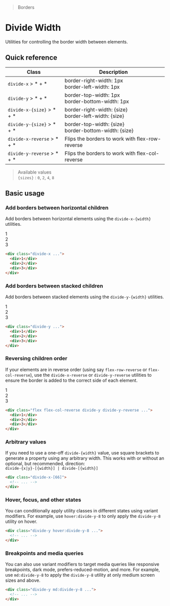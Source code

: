 > Borders

# Divide Width
Utilities for controlling the border width between elements.

## Quick reference

| Class                             | Description                                                 |
|-----------------------------------|-------------------------------------------------------------|
| `divide-x` > * + *                | border-right-width: 1px <br /> border-left-width: 1px       |
| `divide-y` > * + *                | border-top-width: 1px <br /> border-bottom-width: 1px       |
| `divide-x-{size}` > * + *         | border-right-width: {size} <br /> border-left-width: {size} |
| `divide-y-{size}` > * + *         | border-top-width: {size} <br /> border-bottom-width: {size} |
| `divide-x-reverse` > * + *        | Flips the borders to work with flex-row-reverse             |
| `divide-y-reverse` > * + *        | Flips the borders to work with flex-col-reverse             |

> Available values<br />
`{sizes}` : `0`, `2`, `4`, `8`

## Basic usage

### Add borders between horizontal children
Add borders between horizontal elements using the `divide-x-{width}` utilities.

<container>
  <div class="grid gap-16 justify-items-center">
    <div class="flex justify-items-stretch pd-bg-pink-500 rounded-8 divide-x w-full">
      <div class="p-24 flex-1 text-center">1</div>
      <div class="p-24 flex-1 text-center">2</div>
      <div class="p-24 flex-1 text-center">3</div>
    </div>
  </div>
</container>

```html
<div class="divide-x ...">
  <div>1</div>
  <div>2</div>
  <div>3</div>
</div>
```

### Add borders between stacked children
Add borders between stacked elements using the `divide-y-{width}` utilities.

<container>
  <div class="grid gap-16 justify-items-center">
    <div class="pd-bg-pink-500 rounded-8 divide-y w-full max-w-[300]">
      <div class="p-24 text-center">1</div>
      <div class="p-24 text-center">2</div>
      <div class="p-24 text-center">3</div>
    </div>
  </div>
</container>

```html
<div class="divide-y ...">
  <div>1</div>
  <div>2</div>
  <div>3</div>
</div>
```

### Reversing children order
If your elements are in reverse order (using say `flex-row-reverse` or `flex-col-reverse`), use the `divide-x-reverse` or `divide-y-reverse` utilities to ensure the border is added to the correct side of each element.

<container>
  <div class="grid gap-16 justify-items-center">
    <div class="flex flex-col-reverse pd-bg-pink-500 rounded-8 divide-y divide-y-reverse w-full max-w-[300]">
      <div class="p-24 text-center">1</div>
      <div class="p-24 text-center">2</div>
      <div class="p-24 text-center">3</div>
    </div>
  </div>
</container>

```html
<div class="flex flex-col-reverse divide-y divide-y-reverse ...">
  <div>1</div>
  <div>2</div>
  <div>3</div>
</div>
```

### Arbitrary values
If you need to use a one-off `divide-{width}` value, use square brackets to generate a property using any arbitrary width.
This works with or without an optional, but recommended, direction:  
`divide-{x|y}-[{width}] | divide-[{width}]`

```html
<div class="divide-x-[66]">
  <!-- ... -->
</div>
```

### Hover, focus, and other states
You can conditionally apply utility classes in different states using variant modifiers.
For example, use `hover:divide-y-8` to only apply the `divide-y-8` utility on hover.

```html
<div class="divide-y hover:divide-y-8 ...">
  <!-- ... -->
</div>
```

### Breakpoints and media queries
You can also use variant modifiers to target media queries like responsive breakpoints, dark mode, prefers-reduced-motion, and more. For example, use `md:divide-y-8` to apply the `divide-y-8` utility at only medium screen sizes and above.

```html
<div class="divide-y md:divide-y-8 ...">
  <!-- ... -->
</div>
```
